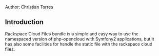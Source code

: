 Author: Christian Torres

Introduction
------------

Rackspace Cloud Files bundle is a simple and easy way to use the namespaced version of php-opencloud with Symfony2 applications, but it has also some facilities for handle the static file with the rackspace cloud files.

